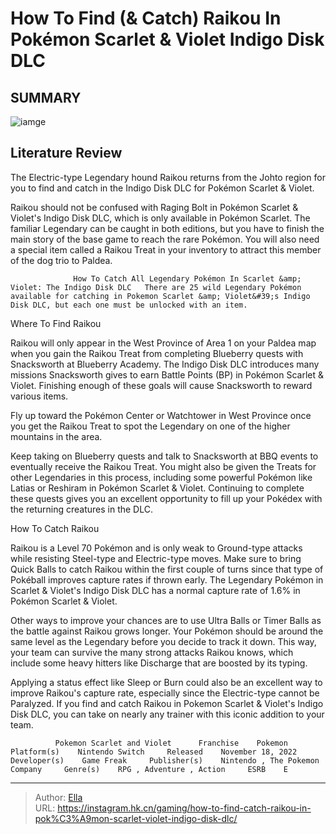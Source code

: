 # How To Find (&amp; Catch) Raikou In Pokémon Scarlet &amp; Violet Indigo Disk DLC


## SUMMARY 

![iamge](https://static1.srcdn.com/wordpress/wp-content/uploads/2024/01/raikou-from-indigo-disk.jpg)

## Literature Review

The Electric-type Legendary hound Raikou returns from the Johto region for you to find and catch in the Indigo Disk DLC for Pokémon Scarlet &amp; Violet.





Raikou should not be confused with Raging Bolt in Pokémon Scarlet &amp; Violet&#39;s Indigo Disk DLC, which is only available in Pokémon Scarlet. The familiar Legendary can be caught in both editions, but you have to finish the main story of the base game to reach the rare Pokémon. You will also need a special item called a Raikou Treat in your inventory to attract this member of the dog trio to Paldea.




                  How To Catch All Legendary Pokémon In Scarlet &amp; Violet: The Indigo Disk DLC   There are 25 wild Legendary Pokémon available for catching in Pokemon Scarlet &amp; Violet&#39;s Indigo Disk DLC, but each one must be unlocked with an item.   


 Where To Find Raikou 
          

Raikou will only appear in the West Province of Area 1 on your Paldea map when you gain the Raikou Treat from completing Blueberry quests with Snacksworth at Blueberry Academy. The Indigo Disk DLC introduces many missions Snacksworth gives to earn Battle Points (BP) in Pokémon Scarlet &amp; Violet. Finishing enough of these goals will cause Snacksworth to reward various items.



Fly up toward the Pokémon Center or Watchtower in West Province once you get the Raikou Treat to spot the Legendary on one of the higher mountains in the area.







Keep taking on Blueberry quests and talk to Snacksworth at BBQ events to eventually receive the Raikou Treat. You might also be given the Treats for other Legendaries in this process, including some powerful Pokémon like Latias or Reshiram in Pokémon Scarlet &amp; Violet. Continuing to complete these quests gives you an excellent opportunity to fill up your Pokédex with the returning creatures in the DLC.



 How To Catch Raikou 
          

Raikou is a Level 70 Pokémon and is only weak to Ground-type attacks while resisting Steel-type and Electric-type moves. Make sure to bring Quick Balls to catch Raikou within the first couple of turns since that type of Pokéball improves capture rates if thrown early. The Legendary Pokémon in Scarlet &amp; Violet&#39;s Indigo Disk DLC has a normal capture rate of 1.6% in Pokémon Scarlet &amp; Violet.




Other ways to improve your chances are to use Ultra Balls or Timer Balls as the battle against Raikou grows longer. Your Pokémon should be around the same level as the Legendary before you decide to track it down. This way, your team can survive the many strong attacks Raikou knows, which include some heavy hitters like Discharge that are boosted by its typing.

Applying a status effect like Sleep or Burn could also be an excellent way to improve Raikou&#39;s capture rate, especially since the Electric-type cannot be Paralyzed. If you find and catch Raikou in Pokemon Scarlet &amp; Violet&#39;s Indigo Disk DLC, you can take on nearly any trainer with this iconic addition to your team.

              Pokemon Scarlet and Violet      Franchise    Pokemon     Platform(s)    Nintendo Switch     Released    November 18, 2022     Developer(s)    Game Freak     Publisher(s)    Nintendo , The Pokemon Company     Genre(s)    RPG , Adventure , Action     ESRB    E      


---

> Author: [Ella](https://instagram.hk.cn/)  
> URL: https://instagram.hk.cn/gaming/how-to-find-catch-raikou-in-pok%C3%A9mon-scarlet-violet-indigo-disk-dlc/  

